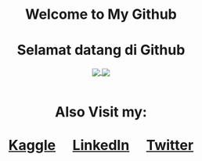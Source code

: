 <div align="center">
  <h1>Welcome to My Github</h1>
  <h1>Selamat datang di Github</h1>
</div>

<div align="center">
  <a href="https://github.com/emnopal">
    <img align="center" src="https://github-readme-stats.vercel.app/api?username=emnopal&count_private=true&show_icons=true&theme=radical" />
  </a>
  <a href="https://github.com/emnopal">
    <img align="center" src="https://github-readme-stats.vercel.app/api/top-langs/?username=emnopal&layout=compact&hide=visual%20basic%20.net,pascal,matlab,m&langs_count=8&theme=radical" />
  </a>
</div><br>

<div align="center">
  <h1>Also Visit my: <br><br>
    <a href="https://kaggle.com">Kaggle</a>&emsp;
    <a href="https://linkedin.com">LinkedIn</a>&emsp;
    <a href="https://twitter.com">Twitter</a>
  </h1>
</div>




